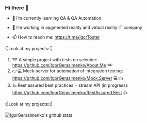 ### Hi there 👋

- 🌱 I’m currently learning QA & QA Automation

- 🔭 I’m working in augmented reality and virtual reality IT company

- 📫 How to reach me: https://t.me/IgorToster

👇Look at my projects:👇

1. ➿ A simple project with tests on selenide: https://github.com/IgorGerasimenko/About.Me ➿
2. 👉💻 Mock-server for automation of integration testing:
   https://github.com/IgorGerasimenko/Mock.Server 💻👈
3. 👍 Rest assured best practices + stream API (in progress): https://github.com/IgorGerasimenko/RestAssured.Best 👍

☝️Look at my projects:☝️
<!--
**IgorGerasimenko/IgorGerasimenko** is a ✨ _special_ ✨ repository because its `README.md` (this file) appears on your GitHub profile.

Here are some ideas to get you started:

- 🔭 I’m currently working on ...
- 🌱 I’m currently learning ...
- 👯 I’m looking to collaborate on ...
- 🤔 I’m looking for help with ...
- 💬 Ask me about ...
- 📫 How to reach me: ...
- 😄 Pronouns: ...
- ⚡ Fun fact: ...
-->
![IgorGerasimenko's github stats](https://github-readme-stats.vercel.app/api?username=IgorGerasimenko&show_icons=true&theme=radical)

